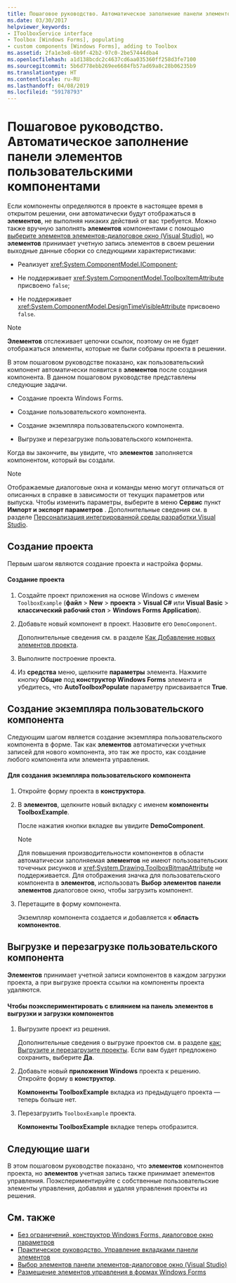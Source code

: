 ```yaml
---
title: Пошаговое руководство. Автоматическое заполнение панели элементов пользовательскими компонентами
ms.date: 03/30/2017
helpviewer_keywords:
- IToolboxService interface
- Toolbox [Windows Forms], populating
- custom components [Windows Forms], adding to Toolbox
ms.assetid: 2fa1e3e8-6b9f-42b2-97c0-2be57444dba4
ms.openlocfilehash: a1d138bcdc2c4637cd6aa035360ff258d3fe7100
ms.sourcegitcommit: 5b6d778ebb269ee6684fb57ad69a8c28b06235b9
ms.translationtype: HT
ms.contentlocale: ru-RU
ms.lasthandoff: 04/08/2019
ms.locfileid: "59178793"
---
```

# <a name="walkthrough-automatically-populating-the-toolbox-with-custom-components"></a>Пошаговое руководство. Автоматическое заполнение панели элементов пользовательскими компонентами
Если компоненты определяются в проекте в настоящее время в открытом решении, они автоматически будут отображаться в **элементов**, не выполняя никаких действий от вас требуется. Можно также вручную заполнять **элементов** компонентами с помощью [выберите элементов элементов-диалоговое окно (Visual Studio)](https://docs.microsoft.com/previous-versions/visualstudio/visual-studio-2010/dyca0t6t(v=vs.100)), но **элементов** принимает учетную запись элементов в своем решении выходные данные сборки со следующими характеристиками:  
  
-   Реализует <xref:System.ComponentModel.IComponent>;  
  
-   Не поддерживает <xref:System.ComponentModel.ToolboxItemAttribute> присвоено `false`;  
  
-   Не поддерживает <xref:System.ComponentModel.DesignTimeVisibleAttribute> присвоено `false`.  
  
> [!NOTE]
>  **Элементов** отслеживает цепочки ссылок, поэтому он не будет отображаться элементы, которые не были собраны проекта в решении.  
  
 В этом пошаговом руководстве показано, как пользовательский компонент автоматически появится в **элементов** после создания компонента. В данном пошаговом руководстве представлены следующие задачи.  
  
-   Создание проекта Windows Forms.  
  
-   Создание пользовательского компонента.  
  
-   Создание экземпляра пользовательского компонента.  
  
-   Выгрузке и перезагрузке пользовательского компонента.  
  
 Когда вы закончите, вы увидите, что **элементов** заполняется компонентом, который вы создали.  
  
> [!NOTE]
>  Отображаемые диалоговые окна и команды меню могут отличаться от описанных в справке в зависимости от текущих параметров или выпуска. Чтобы изменить параметры, выберите в меню **Сервис** пункт **Импорт и экспорт параметров** . Дополнительные сведения см. в разделе [Персонализация интегрированной среды разработки Visual Studio](/visualstudio/ide/personalizing-the-visual-studio-ide).  
  
## <a name="creating-the-project"></a>Создание проекта  
 Первым шагом являются создание проекта и настройка формы.  
  
#### <a name="to-create-the-project"></a>Создание проекта  
  
1.  Создайте проект приложения на основе Windows с именем `ToolboxExample` (**файл** > **New** > **проекта**  >  **Visual C#** или **Visual Basic** > **классический рабочий стол** > **Windows Forms Application**).  
  
2.  Добавьте новый компонент в проект. Назовите его `DemoComponent`.  
  
     Дополнительные сведения см. в разделе [Как Добавление новых элементов проекта](https://docs.microsoft.com/previous-versions/visualstudio/visual-studio-2010/w0572c5b(v=vs.100)).  
  
3.  Выполните построение проекта.  
  
4.  Из **средства** меню, щелкните **параметры** элемента. Нажмите кнопку **Общие** под **конструктор Windows Forms** элемента и убедитесь, что **AutoToolboxPopulate** параметру присваивается **True**.  
  
## <a name="creating-an-instance-of-a-custom-component"></a>Создание экземпляра пользовательского компонента  
 Следующим шагом является создание экземпляра пользовательского компонента в форме. Так как **элементов** автоматически учетных записей для нового компонента, это так же просто, как создание любого компонента или элемента управления.  
  
#### <a name="to-create-an-instance-of-a-custom-component"></a>Для создания экземпляра пользовательского компонента  
  
1.  Откройте форму проекта в **конструктора**.  
  
2.  В **элементов**, щелкните новый вкладку с именем **компоненты ToolboxExample**.  
  
     После нажатия кнопки вкладке вы увидите **DemoComponent**.  
  
    > [!NOTE]
    >  Для повышения производительности компонентов в области автоматически заполняемая **элементов** не имеют пользовательских точечных рисунков и <xref:System.Drawing.ToolboxBitmapAttribute> не поддерживается. Для отображения значка для пользовательского компонента в **элементов**, использовать **Выбор элементов панели элементов** диалоговое окно, чтобы загрузить компонент.  
  
3.  Перетащите в форму компонента.  
  
     Экземпляр компонента создается и добавляется к **область компонентов**.  
  
## <a name="unloading-and-reloading-a-custom-component"></a>Выгрузке и перезагрузке пользовательского компонента  
 **Элементов** принимает учетной записи компонентов в каждом загрузки проекта, а при выгрузке проекта ссылки на компоненты проекта удаляются.  
  
#### <a name="to-experiment-with-the-effect-on-the-toolbox-of-unloading-and-reloading-components"></a>Чтобы поэкспериментировать с влиянием на панель элементов в выгрузки и загрузки компонентов  
  
1.  Выгрузите проект из решения.  
  
     Дополнительные сведения о выгрузке проектов см. в разделе [как: Выгрузите и перезагрузите проекты](https://docs.microsoft.com/previous-versions/visualstudio/visual-studio-2010/tt479x1t(v=vs.100)). Если вам будет предложено сохранить, выберите **Да**.  
  
2.  Добавьте новый **приложения Windows** проекта к решению. Откройте форму в **конструктор**.  
  
     **Компоненты ToolboxExample** вкладка из предыдущего проекта — теперь больше нет.  
  
3.  Перезагрузить `ToolboxExample` проекта.  
  
     **Компоненты ToolboxExample** вкладке теперь отобразится.  
  
## <a name="next-steps"></a>Следующие шаги  
 В этом пошаговом руководстве показано, что **элементов** компонентов проекта, но **элементов** учетная запись также принимает элементов управления. Поэкспериментируйте с собственные пользовательские элементы управления, добавляя и удаляя управления проекты из решения.  
  
## <a name="see-also"></a>См. также

- [Без ограничений, конструктор Windows Forms, диалоговое окно параметров](https://docs.microsoft.com/previous-versions/visualstudio/visual-studio-2010/5aazxs78(v=vs.100))
- [Практическое руководство. Управление вкладками панели элементов](https://docs.microsoft.com/previous-versions/visualstudio/visual-studio-2010/66kwe227(v=vs.100))
- [Выбор элементов панели элементов-диалоговое окно (Visual Studio)](https://docs.microsoft.com/previous-versions/visualstudio/visual-studio-2010/dyca0t6t(v=vs.100))
- [Размещение элементов управления в формах Windows Forms](putting-controls-on-windows-forms.md)

